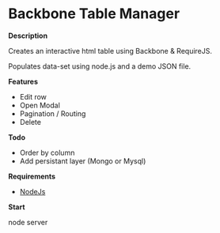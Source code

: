 Backbone Table Manager
==================================

**Description**

Creates an interactive html table using Backbone & RequireJS.

Populates data-set using node.js and a demo JSON file.

**Features**
- Edit row
- Open Modal
- Pagination / Routing
- Delete

**Todo**
- Order by column
- Add persistant layer (Mongo or Mysql)

**Requirements**

* [NodeJs](http://nodejs.org/download/)

**Start**

node server







